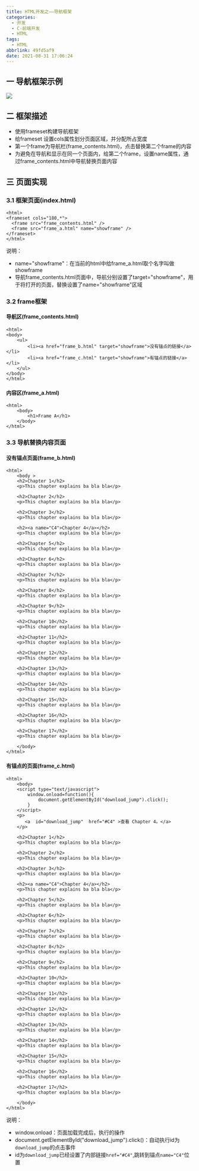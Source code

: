 ```yaml
---
title: HTML开发之——导航框架
categories:
  - 开发
  - C-前端开发
  - HTML
tags:
  - HTML
abbrlink: 49fd5af9
date: 2021-08-31 17:06:24
---
```

## 一 导航框架示例
![][1]

<!--more-->

## 二 框架描述

* 使用frameset构建导航框架
* 给frameset 设置cols属性划分页面区域，并分配所占宽度
* 第一个frame为导航栏(frame_contents.html)，点击替换第二个frame的内容
* 为避免在导航和显示在同一个页面内，给第二个frame，设置name属性，通过frame_contents.html中导航替换页面内容

## 三 页面实现

### 3.1 框架页面(index.html)

```
<html>
<frameset cols="180,*">
  <frame src="frame_contents.html" />
  <frame src="frame_a.html" name="showframe" />
</frameset>
</html>
```

说明：

* name="showframe"：在当前的html中给frame_a.html取个名字叫做showframe
* 导航frame_contents.html页面中，导航分别设置了target="showframe"，用于将打开的页面，替换设置了name="showframe"区域

### 3.2 frame框架

#### 导航区(frame_contents.html)

```
<html> 
<body>
    <ul>
        <li><a href="frame_b.html" target="showframe">没有锚点的链接</a></li>
        <li><a href="frame_c.html" target="showframe">有锚点的链接</a></li>
    </ul>    
</body> 
</html>  
```

#### 内容区(frame_a.html)

```
<html>
    <body>
        <h1>Frame A</h1>
    </body>
</html>
```

### 3.3 导航替换内容页面

#### 没有锚点页面(frame_b.html)

```
<html>
    <body >
    <h2>Chapter 1</h2>
    <p>This chapter explains ba bla bla</p>
    
    <h2>Chapter 2</h2>
    <p>This chapter explains ba bla bla</p>
    
    <h2>Chapter 3</h2>
    <p>This chapter explains ba bla bla</p>
    
    <h2><a name="C4">Chapter 4</a></h2>
    <p>This chapter explains ba bla bla</p>
    
    <h2>Chapter 5</h2>
    <p>This chapter explains ba bla bla</p>
    
    <h2>Chapter 6</h2>
    <p>This chapter explains ba bla bla</p>
    
    <h2>Chapter 7</h2>
    <p>This chapter explains ba bla bla</p>
    
    <h2>Chapter 8</h2>
    <p>This chapter explains ba bla bla</p>
    
    <h2>Chapter 9</h2>
    <p>This chapter explains ba bla bla</p>
    
    <h2>Chapter 10</h2>
    <p>This chapter explains ba bla bla</p>
    
    <h2>Chapter 11</h2>
    <p>This chapter explains ba bla bla</p>
    
    <h2>Chapter 12</h2>
    <p>This chapter explains ba bla bla</p>
    
    <h2>Chapter 13</h2>
    <p>This chapter explains ba bla bla</p>
    
    <h2>Chapter 14</h2>
    <p>This chapter explains ba bla bla</p>
    
    <h2>Chapter 15</h2>
    <p>This chapter explains ba bla bla</p>
    
    <h2>Chapter 16</h2>
    <p>This chapter explains ba bla bla</p>
    
    <h2>Chapter 17</h2>
    <p>This chapter explains ba bla bla</p>
    
    </body>
</html>
```

#### 有锚点的页面(frame_c.html)

```
<html>
    <body>
    <script type="text/javascript">
        window.onload=function(){
            document.getElementById("download_jump").click();
        }
    </script>
    <p>  
       <a  id="download_jump"  href="#C4" >查看 Chapter 4。</a>
    </p>
    
    <h2>Chapter 1</h2>
    <p>This chapter explains ba bla bla</p>
    
    <h2>Chapter 2</h2>
    <p>This chapter explains ba bla bla</p>
    
    <h2>Chapter 3</h2>
    <p>This chapter explains ba bla bla</p>
    
    <h2><a name="C4">Chapter 4</a></h2>
    <p>This chapter explains ba bla bla</p>
    
    <h2>Chapter 5</h2>
    <p>This chapter explains ba bla bla</p>
    
    <h2>Chapter 6</h2>
    <p>This chapter explains ba bla bla</p>
    
    <h2>Chapter 7</h2>
    <p>This chapter explains ba bla bla</p>
    
    <h2>Chapter 8</h2>
    <p>This chapter explains ba bla bla</p>
    
    <h2>Chapter 9</h2>
    <p>This chapter explains ba bla bla</p>
    
    <h2>Chapter 10</h2>
    <p>This chapter explains ba bla bla</p>
    
    <h2>Chapter 11</h2>
    <p>This chapter explains ba bla bla</p>
    
    <h2>Chapter 12</h2>
    <p>This chapter explains ba bla bla</p>
    
    <h2>Chapter 13</h2>
    <p>This chapter explains ba bla bla</p>
    
    <h2>Chapter 14</h2>
    <p>This chapter explains ba bla bla</p>
    
    <h2>Chapter 15</h2>
    <p>This chapter explains ba bla bla</p>
    
    <h2>Chapter 16</h2>
    <p>This chapter explains ba bla bla</p>
    
    <h2>Chapter 17</h2>
    <p>This chapter explains ba bla bla</p>
    
    </body>
</html>
```

说明：

* window.onload：页面加载完成后，执行的操作
* document.getElementById("download_jump").click()：自动执行id为`download_jump`的点击事件
* id为`download_jump`已经设置了内部链接`href="#C4"`,跳转到锚点`name="C4"`位置



[1]:https://raw.githubusercontent.com/PGzxc/CDN/master/blog-web/html-navigator-sample.gif